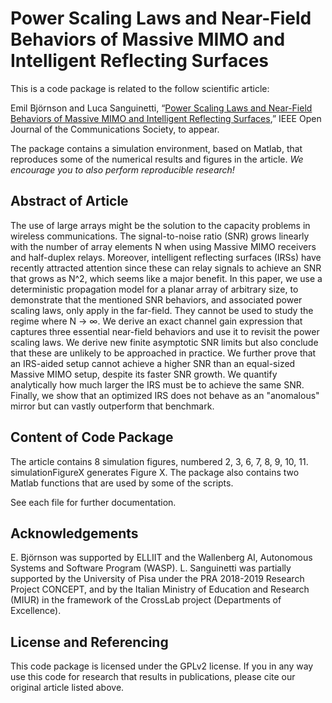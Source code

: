 Power Scaling Laws and Near-Field Behaviors of Massive MIMO and Intelligent Reflecting Surfaces
==================

This is a code package is related to the follow scientific article:

Emil Björnson and Luca Sanguinetti, “[Power Scaling Laws and Near-Field Behaviors of Massive MIMO and Intelligent Reflecting Surfaces](https://arxiv.org/pdf/2002.04960),” IEEE Open Journal of the Communications Society, to appear.

The package contains a simulation environment, based on Matlab, that reproduces some of the numerical results and figures in the article. *We encourage you to also perform reproducible research!*


## Abstract of Article

The use of large arrays might be the solution to the capacity problems in wireless communications. The signal-to-noise ratio (SNR) grows linearly with the number of array elements N when using Massive MIMO receivers and half-duplex relays. Moreover, intelligent reflecting surfaces (IRSs) have recently attracted attention since these can relay signals to achieve an SNR that grows as N^2, which seems like a major benefit. In this paper, we use a deterministic propagation model for a planar array of arbitrary size, to demonstrate that the mentioned SNR behaviors, and associated power scaling laws, only apply in the far-field. They cannot be used to study the regime where N → ∞. We derive an exact channel gain expression that captures three essential near-field behaviors and use it to revisit the power scaling laws. We derive new finite asymptotic SNR limits but also conclude that these are unlikely to be approached in practice. We further prove that an IRS-aided setup cannot achieve a higher SNR than an equal-sized Massive MIMO setup, despite its faster SNR growth. We quantify analytically how much larger the IRS must be to achieve the same SNR. Finally, we show that an optimized IRS does not behave as an "anomalous" mirror but can vastly outperform that benchmark.

## Content of Code Package

The article contains 8 simulation figures, numbered 2, 3, 6, 7, 8, 9, 10, 11. simulationFigureX generates Figure X. The package also contains two Matlab functions that are used by some of the scripts.

See each file for further documentation.


## Acknowledgements

E. Björnson was supported by ELLIIT and the Wallenberg AI, Autonomous Systems and Software Program (WASP). L. Sanguinetti was partially supported by the University of Pisa under the PRA 2018-2019 Research Project CONCEPT, and by the Italian Ministry of Education and Research (MIUR) in the framework of the CrossLab project (Departments of Excellence).


## License and Referencing

This code package is licensed under the GPLv2 license. If you in any way use this code for research that results in publications, please cite our original article listed above.
